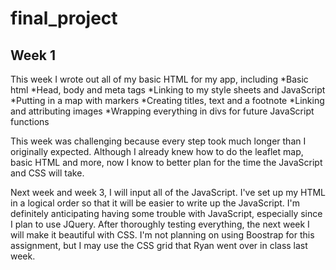 # final_project

## Week 1


This week I wrote out all of my basic HTML for my app, including
*Basic html
*Head, body and meta tags
*Linking to my style sheets and JavaScript
*Putting in a map with markers
*Creating titles, text and a footnote
*Linking and attributing images
*Wrapping everything in divs for future JavaScript functions


This week was challenging because every step took much longer than I originally expected. Although I already knew how to do the leaflet map, basic HTML and more, now I know to better plan for the time the JavaScript and CSS will take.


Next week and week 3, I will input all of the JavaScript. I've set up my HTML in a logical order so that it will be easier to write up the JavaScript. I'm definitely anticipating having some trouble with JavaScript, especially since I plan to use JQuery. After thoroughly testing everything, the next week I will make it beautiful with CSS. I'm not planning on using Boostrap for this assignment, but I may use the CSS grid that Ryan went over in class last week.
